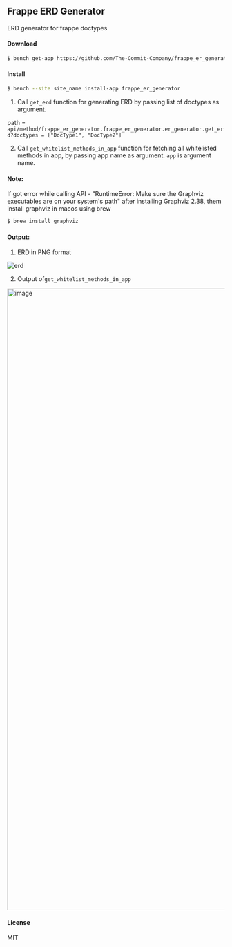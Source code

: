 ## Frappe ERD Generator

ERD generator for frappe doctypes

#### Download

```bash
$ bench get-app https://github.com/The-Commit-Company/frappe_er_generator.git
```

#### Install

```bash
$ bench --site site_name install-app frappe_er_generator
```

1. Call `get_erd` function for generating ERD by passing list of doctypes as argument.

path = `api/method/frappe_er_generator.frappe_er_generator.er_generator.get_erd?doctypes = ["DocType1", "DocType2"]`

2. Call `get_whitelist_methods_in_app` function for fetching all whitelisted methods in app, by passing app name as argument. `app` is argument name.

#### Note:

If got error while calling API - "RuntimeError: Make sure the Graphviz executables are on your system's path" after installing Graphviz 2.38, them install graphviz in macos using brew

```bash
$ brew install graphviz
```

#### Output:

1. ERD in PNG format

![erd](https://user-images.githubusercontent.com/59503001/231124012-c8bb246e-9159-427c-8cd7-b36d3359e247.png)

2. Output of`get_whitelist_methods_in_app`

<img width="1440" alt="image" src="https://user-images.githubusercontent.com/59503001/231189481-3d0a39b9-3cf4-49e1-a456-706ff700138f.png">


#### License

MIT
